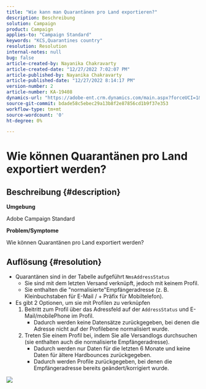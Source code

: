 ```yaml
---
title: "Wie kann man Quarantänen pro Land exportieren?"
description: Beschreibung
solution: Campaign
product: Campaign
applies-to: "Campaign Standard"
keywords: "KCS,Quarantines country"
resolution: Resolution
internal-notes: null
bug: false
article-created-by: Nayanika Chakravarty
article-created-date: "12/27/2022 7:02:07 PM"
article-published-by: Nayanika Chakravarty
article-published-date: "12/27/2022 8:14:17 PM"
version-number: 2
article-number: KA-19408
dynamics-url: "https://adobe-ent.crm.dynamics.com/main.aspx?forceUCI=1&pagetype=entityrecord&etn=knowledgearticle&id=7b7733f1-1886-ed11-81ac-6045bd006079"
source-git-commit: bdade58c5ebec29a13b8f2e87856cd1b9f37e353
workflow-type: tm+mt
source-wordcount: '0'
ht-degree: 0%

---
```


# Wie können Quarantänen pro Land exportiert werden?

## Beschreibung {#description}


<b>Umgebung</b>

Adobe Campaign Standard

<b>Problem/Symptome</b>

Wie können Quarantänen pro Land exportiert werden?


## Auflösung {#resolution}


- Quarantänen sind in der Tabelle aufgeführt `NmsAddressStatus`
   - Sie sind mit dem letzten Versand verknüpft, jedoch mit keinem Profil.
   - Sie enthalten die &quot;normalisierte&quot;Empfängeradresse (z. B. Kleinbuchstaben für E-Mail / + Präfix für Mobiltelefon).
- Es gibt 2 Optionen, um sie mit Profilen zu verknüpfen
   1. Beitritt zum Profil über das Adressfeld auf der `AddressStatus` und E-Mail/mobilePhone im Profil.
      - Dadurch werden keine Datensätze zurückgegeben, bei denen die Adresse nicht auf der Profilebene normalisiert wurde.
   2. Treten Sie einem Profil bei, indem Sie alle Versandlogs durchsuchen (sie enthalten auch die normalisierte Empfängeradresse). 
      - Dadurch werden nur Daten für die letzten 6 Monate und keine Daten für ältere Hardbounces zurückgegeben.
      - Dadurch werden Profile zurückgegeben, bei denen die Empfängeradresse bereits geändert/korrigiert wurde.


![](assets/9aa27d94-2bce-ec11-a7b5-0022480a8e40.png)
